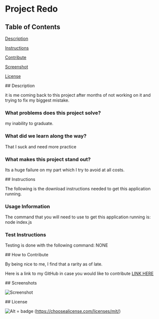 # Project Redo

## Table of Contents

[Description](#description) <br>

[Instructions](#inscructions) <br>

[Contribute](#contirbute) <br> 

[Screenshot](#screenshot) <br> 

[License](#license) <br>


<a name="description"> ## Description


it is me coming back to this project after months of not working on it and trying to fix my biggest mistake.

### What problems does this project solve?

my inability to graduate.

### What did we learn along the way?

That I suck and need more practice

### What makes this project stand out?

Its a huge failure on my part which I try to avoid at all costs.

<a name="instruction"> ## Instructions

The following is the download instructions needed to get this application running.

### Usage Information

The command that you will need to use to get this application running is: node index.js

### Test Instructions

Testing is done with the following command: NONE

<a name="contribute"> ## How to Contribute

By being nice to me, I find that a rarity as of late.

Here is a link to my GitHub in case you would like to contribute <a href="https://github.com/AdmiralCrunchy"> LINK HERE <a>

<a name="screenshot"> ## Screenshots

<img src = "https://lh3.googleusercontent.com/2hDpuTi-0AMKvoZJGd-yKWvK4tKdQr_kLIpB_qSeMau2TNGCNidAosMEvrEXFO9G6tmlFlPQplpwiqirgrIPWnCKMvElaYgI-HiVvXc=w600" alt = "Screenshot">

<a name="license"> ## License

![Alt = badge](https://img.shields.io/badge/license-MIT-blueviolet) (https://choosealicense.com/licenses/mit/)

